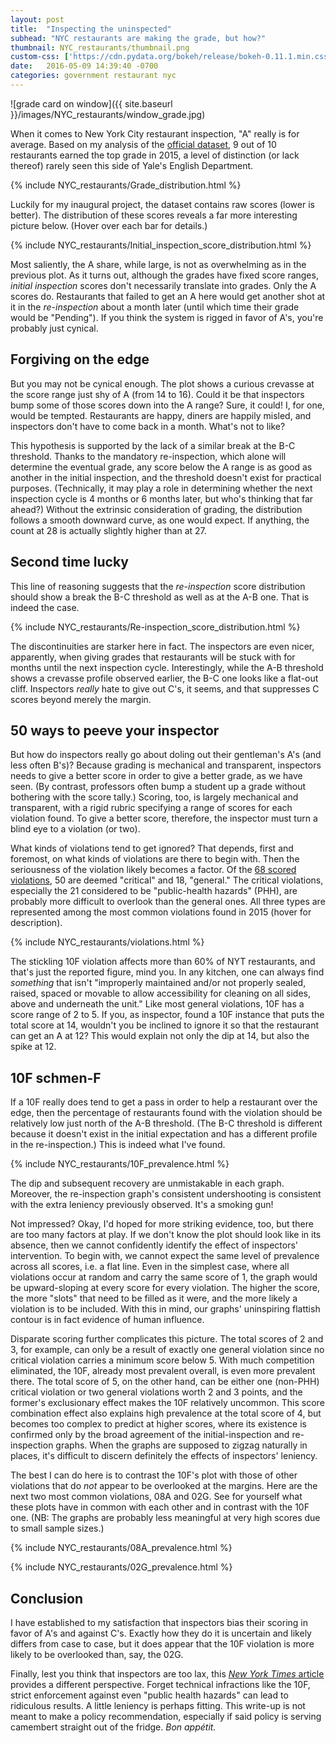 ```yaml
---
layout: post
title:  "Inspecting the uninspected"
subhead: "NYC restaurants are making the grade, but how?"
thumbnail: NYC_restaurants/thumbnail.png
custom-css: ['https://cdn.pydata.org/bokeh/release/bokeh-0.11.1.min.css']
date:   2016-05-09 14:39:40 -0700
categories: government restaurant nyc
---
```


![grade card on window]({{ site.baseurl }}/images/NYC_restaurants/window_grade.jpg)

 When it comes to New York City restaurant inspection, "A" really is for average. Based on my analysis of the [official dataset][], 9 out of 10 restaurants earned the top grade in 2015, a level of distinction (or lack thereof) rarely seen this side of Yale's English Department.

<script type="text/javascript" src="https://cdn.pydata.org/bokeh/release/bokeh-0.11.1.min.js"></script>

  [official dataset]: http://www.opendatanetwork.com/dataset/data.cityofnewyork.us/9w7m-hzhe

{% include NYC_restaurants/Grade_distribution.html %}

Luckily for my inaugural project, the dataset contains raw scores (lower is better). The distribution of these scores reveals a far more interesting picture below. (Hover over each bar for details.)

{% include NYC_restaurants/Initial_inspection_score_distribution.html %}

Most saliently, the A share, while large, is not as overwhelming as in the previous plot. As it turns out, although the grades have fixed score ranges, *initial inspection* scores don't necessarily translate into grades. Only the A scores do. Restaurants that failed to get an A here would get another shot at it in the *re-inspection* about a month later (until which time their grade would be "Pending"). If you think the system is rigged in favor of A's, you're probably just cynical.

## Forgiving on the edge

But you may not be cynical enough. The plot shows a curious crevasse at the score range just shy of A (from 14 to 16). Could it be that inspectors bump some of those scores down into the A range? Sure, it could! I, for one, would be tempted. Restaurants are happy, diners are happily misled, and inspectors don't have to come back in a month. What's not to like?

This hypothesis is supported by the lack of a similar break at the B-C threshold. Thanks to the mandatory re-inspection, which alone will determine the eventual grade, any score below the A range is as good as another in the initial inspection, and the threshold doesn't exist for practical purposes. (Technically, it may play a role in determining whether the next inspection cycle is 4 months or 6 months later, but who's thinking that far ahead?) Without the extrinsic consideration of grading, the distribution follows a smooth downward curve, as one would expect. If anything, the count at 28 is actually slightly higher than at 27.

## Second time lucky

This line of reasoning suggests that the *re-inspection* score distribution should show a break the B-C threshold as well as at the A-B one. That is indeed the case.

{% include NYC_restaurants/Re-inspection_score_distribution.html %}

The discontinuities are starker here in fact. The inspectors are even nicer, apparently, when giving grades that restaurants will be stuck with for months until the next inspection cycle. Interestingly, while the A-B threshold shows a crevasse profile observed earlier, the B-C one looks like a flat-out cliff. Inspectors *really* hate to give out C's, it seems, and that suppresses C scores beyond merely the margin.

## 50 ways to peeve your inspector

But how do inspectors really go about doling out their gentleman's A's (and less often B's)? Because grading is mechanical and transparent, inspectors needs to give a better score in order to give a better grade, as we have seen. (By contrast, professors often bump a student up a grade without bothering with the score tally.) Scoring, too, is largely mechanical and transparent, with a rigid rubric specifying a range of scores for each violation found. To give a better score, therefore, the inspector must turn a blind eye to a violation (or two).

What kinds of violations tend to get ignored? That depends, first and foremost, on what kinds of violations are there to begin with. Then the seriousness of the violation likely becomes a factor. Of the [68 scored violations][], 50 are deemed "critical" and 18, "general." The critical violations, especially the 21 considered to be "public-health hazards" (PHH), are probably more difficult to overlook than the general ones. All three types are represented among the most common violations found in 2015 (hover for description).

[68 scored violations]: http://www.nyc.gov/html/doh/downloads/pdf/rii/self-inspection-worksheet.pdf "official worksheet"

{% include NYC_restaurants/violations.html %}

The stickling 10F violation affects more than 60% of NYT restaurants, and that's just the reported figure, mind you. In any kitchen, one can always find *something* that isn't "improperly maintained and/or not properly sealed, raised, spaced or movable to allow accessibility for cleaning on all sides, above and underneath the unit." Like most general violations, 10F has a score range of 2 to 5. If you, as inspector, found a 10F instance that puts the total score at 14, wouldn't you be inclined to ignore it so that the restaurant can get an A at 12? This would explain not only the dip at 14, but also the spike at 12.

## 10F schmen-F

If a 10F really does tend to get a pass in order to help a restaurant over the edge, then the percentage of restaurants found with the violation should be relatively low just north of the A-B threshold. (The B-C threshold is different because it doesn't exist in the initial expectation and has a different profile in the re-inspection.) This is indeed what I've found.

{% include NYC_restaurants/10F_prevalence.html %}

The dip and subsequent recovery are unmistakable in each graph. Moreover, the re-inspection graph's consistent undershooting is consistent with the extra leniency previously observed. It's a smoking gun!

Not impressed? Okay, I'd hoped for more striking evidence, too, but there are too many factors at play. If we don't know the plot should look like in its absence, then we cannot confidently identify the effect of inspectors' intervention. To begin with, we cannot expect the same level of prevalence across all scores, i.e. a flat line. Even in the simplest case, where all violations occur at random and carry the same score of 1, the graph would be upward-sloping at every score for every violation. The higher the score, the more "slots" that need to be filled as it were, and the more likely a violation is to be included. With this in mind, our graphs' uninspiring flattish contour is in fact evidence of human influence.

Disparate scoring further complicates this picture. The total scores of 2 and 3, for example, can only be a result of exactly one general violation since no critical violation carries a minimum score below 5. With much competition eliminated, the 10F, already most prevalent overall, is even more prevalent there. The total score of 5, on the other hand, can be either one (non-PHH) critical violation or two general violations worth 2 and 3 points, and the former's exclusionary effect makes the 10F relatively uncommon. This score combination effect also explains high prevalence at the total score of 4, but becomes too complex to predict at higher scores, where its existence is confirmed only by the broad agreement of the initial-inspection and re-inspection graphs. When the graphs are supposed to zigzag naturally in places, it's difficult to discern definitely the effects of inspectors' leniency.


The best I can do here is to contrast the 10F's plot with those of other violations that do *not* appear to be overlooked at the margins. Here are the next two most common violations, 08A and 02G. See for yourself what these plots have in common with each other and in contrast with the 10F one. (NB: The graphs are probably less meaningful at very high scores due to small sample sizes.)

{% include NYC_restaurants/08A_prevalence.html %}

{% include NYC_restaurants/02G_prevalence.html %}

## Conclusion

I have established to my satisfaction that inspectors bias their scoring in favor of A's and against C's. Exactly how they do it is uncertain and likely differs from case to case, but it does appear that the 10F violation is more likely to be overlooked than, say, the 02G.

Finally, lest you think that inspectors are too lax, this [_New York Times_ article][NYT] provides a different perspective. Forget technical infractions like the 10F, strict enforcement against even "public health hazards" can lead to ridiculous results. A little leniency is perhaps fitting. This write-up is not meant to make a policy recommendation, especially if said policy is serving camembert straight out of the fridge. _Bon appétit._

[NYT]: http://www.nytimes.com/2012/02/29/dining/new-york-city-restaurants-skirt-inspections-finer-points.html
